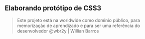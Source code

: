 ## Elaborando protótipo de CSS3

> Este projeto está na worldwide como dominio público, para memorização de aprendizado e para ser uma referência do desenvolvedor @wbr2y | Willian Barros